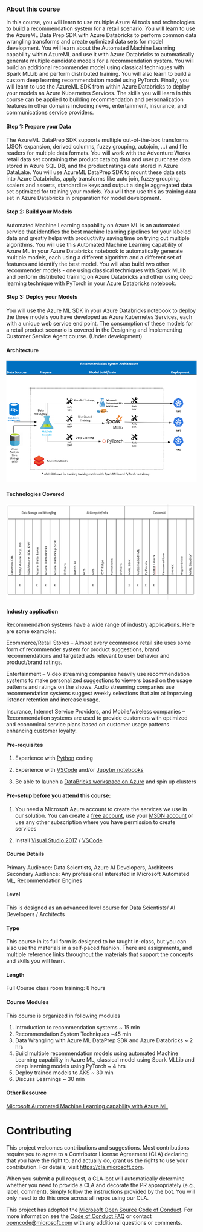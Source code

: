 ### About this course
In this course, you will learn to use multiple Azure AI tools and technologies to build a recommendation system for a retail scenario.  You will learn to use the AzureML Data Prep SDK with Azure Databricks to perform common data wrangling transforms and create optimized data sets for model development.  You will learn about the Automated Machine Learning capability within AzureML and use it with Azure Databricks to automatically generate multiple candidate models for a recommendation system. You will build an additional recommender model using classical techniques with Spark MLLib and perform distributed training. You will also learn to build a custom deep learning recommendation model using PyTorch.  Finally, you will learn to use the AzureML SDK from within Azure Databricks to deploy your models as Azure Kubernetes Services.
The skills you will learn in this course can be applied to building recommendation and personalization features in other domains including news, entertainment, insurance, and communications service providers.   

#### Step 1: Prepare your Data
The AzureML DataPrep SDK supports multiple out-of-the-box transforms (JSON expansion, derived columns, fuzzy grouping, autojoin, …) and file readers for multiple data formats.  You will work with the Adventure Works retail data set  containing the product catalog data and user purchase data stored in Azure SQL DB, and the product ratings data stored in Azure DataLake.  You will use AzureML DataPrep SDK to mount these data sets into Azure Databricks, apply transforms like auto join, fuzzy grouping, scalers and asserts, standardize keys and output a single aggregated data set optimized for training your models.  You will then use this as training data set in Azure Databricks in preparation for model development.

#### Step 2: Build your Models 
Automated Machine Learning  capability on Azure ML is an automated service that identifies the best machine learning pipelines for your labeled data and greatly helps with productivity saving time on trying out multiple algorithms. You will use this Automated Machine Learning capability of Azure ML in your Azure Databricks notebook to automatically generate multiple models, each using a different algorithm and a different set of features and identify the best model.
You will also build two other recommender models - one using classical techniques with Spark MLlib and perform distributed training on Azure Databricks and other using deep learning technique with PyTorch in your Azure Databricks notebook.

#### Step 3: Deploy your Models
You will use the Azure ML SDK in your Azure Databricks notebook to deploy the three models you have developed as Azure Kubernetes Services, each with a unique web service end point.  The consumption of these models for a retail product scenario is covered in the Designing and Implementing Customer Service Agent course. (Under development) 

#### Architecture
![Architecture](RSArchitecture.png)

#### Technologies Covered
![Technology](RSTechnologyMap.png)

#### Industry application

Recommendation systems have a wide range of industry applications. Here are some examples: 

Ecommerce/Retail Stores – Almost every ecommerce retail site uses some form of recommender system for product suggestions, brand recommendations and targeted ads relevant to user behavior and product/brand ratings.

Entertainment – Video streaming companies heavily use recommendation systems to make personalized suggestions to viewers based on the usage patterns and ratings on the shows. Audio streaming companies use recommendation systems suggest weekly selections that aim at improving listener retention and increase usage. 

Insurance, Internet Service Providers, and Mobile/wireless companies – Recommendation systems are used to provide customers with optimized and economical service plans based on customer usage patterns enhancing customer loyalty. 

#### Pre-requisites

1.	Experience with [Python](https://www.edx.org/course/introduction-python-data-science-2#!) coding

2.	Experience with [VSCode](https://code.visualstudio.com/docs/languages/python) and/or [Jupyter notebooks](https://www.datacamp.com/community/tutorials/tutorial-jupyter-notebook)

3.	Be able to launch a [DataBricks workspace on Azure](https://docs.microsoft.com/en-us/azure/azure-databricks/quickstart-create-databricks-workspace-portal) and spin up clusters

#### Pre-setup before you attend this course:
1.	You need a Microsoft Azure account to create the services we use in our solution. You can create a [free account](https://azure.microsoft.com/en-us/free/), use your [MSDN account](https://azure.microsoft.com/en-us/pricing/member-offers/credit-for-visual-studio-subscribers/) or use any other subscription where you have permission to create services

2.	Install [Visual Studio 2017](https://visualstudio.microsoft.com/downloads/?utm_medium=microsoft&utm_source=docs.microsoft.com&utm_campaign=button+cta&utm_content=download+vs2017) /  [VSCode](https://code.visualstudio.com/) 

#### Course Details

Primary Audience: Data Scientists, Azure AI Developers, Architects
Secondary Audience: Any professional interested in Microsoft Automated ML, Recommendation Engines

#### Level
This is designed as an advanced level course for Data Scientists/ AI Developers / Architects

#### Type
This course in its full form is designed to be taught in-class, but you can also use the materials in a self-paced fashion. There are assignments, and multiple reference links throughout the materials that support the concepts and skills you will learn.

#### Length
Full Course class room training:  8 hours

#### Course Modules
This course is organized in following modules
1.	Introduction to recommendation systems ~ 15 min
2.	Recommendation System Techniques ~45 min
3.	Data Wrangling with Azure ML DataPrep SDK and Azure Databricks ~ 2 hrs
4.	Build multiple recommendation models using automated Machine Learning capability in Azure ML, classical model using Spark MLLib and  deep learning models using PyTorch ~ 4 hrs
5.	Deploy trained models to AKS ~ 30 min
6.	Discuss Learnings ~ 30 min

#### Other Resource
[Microsoft Automated Machine Learning capability with Azure ML](https://azure.microsoft.com/en-us/blog/announcing-automated-ml-capability-in-azure-machine-learning/)

# Contributing

This project welcomes contributions and suggestions.  Most contributions require you to agree to a
Contributor License Agreement (CLA) declaring that you have the right to, and actually do, grant us
the rights to use your contribution. For details, visit https://cla.microsoft.com.

When you submit a pull request, a CLA-bot will automatically determine whether you need to provide
a CLA and decorate the PR appropriately (e.g., label, comment). Simply follow the instructions
provided by the bot. You will only need to do this once across all repos using our CLA.

This project has adopted the [Microsoft Open Source Code of Conduct](https://opensource.microsoft.com/codeofconduct/).
For more information see the [Code of Conduct FAQ](https://opensource.microsoft.com/codeofconduct/faq/) or
contact [opencode@microsoft.com](mailto:opencode@microsoft.com) with any additional questions or comments.
